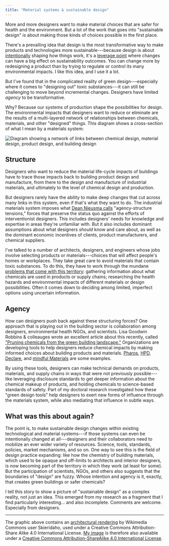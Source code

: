 ```yaml
---
title: "Material systems & sustainable design"
---
```

More and more designers want to make material choices that are safer for health and the environment. But a lot of the work that goes into "sustainable design" is about making those kinds of choices possible in the first place.

There's a prevailing idea that design is the most transformative way to make products and technologies more sustainable---because design is about [intentionally](https://en.wikipedia.org/wiki/Hannover_Principles) shaping how things work, it's a [leverage point](http://donellameadows.org/archives/leverage-points-places-to-intervene-in-a-system/) where changes can have a big effect on sustainability outcomes. You can change more by redesigning a product than by trying to regulate or control its many environmental impacts. I like this idea, and I use it a lot.

But I've found that in the complicated reality of green design---especially where it comes to "designing out" toxic substances---it can still be challenging to move beyond incremental changes. Designers have limited *agency* to be transformative. 

Why? Because our systems of production shape the possibilities for design. The environmental impacts that designers want to reduce or eliminate are the results of a multi-layered network of relationships between chemicals, materials, and other "designed" things. This diagram shows a cross-section of what I mean by a materials system:

<div class="fig">
<img src="{{ site.baseurl }}/assets/materials-system.png" alt="Diagram showing a network of links between chemical design, material design, product design, and building design" style="max-width: 720px;">
</div>

## Structure

Designers who want to reduce the material life-cycle impacts of buildings have to trace those impacts back to building product design and manufacture, from there to the design and manufacture of industrial materials, and ultimately to the level of chemical design and production.

But designers rarely have the ability to make deep changes that cut across many links in this system, even if that's what they want to do. The industrial materials system imposes what [Dean Nieusma calls](https://doi.org/10.1162/0747936041423280) "agency-structure tensions," forces that preserve the status quo against the efforts of interventionist designers. This includes designers' needs for knowledge and expertise in areas they're unfamiliar with. But it also includes dominant assumptions about what designers *should* know and care about, as well as the dominant economic incentives of clients, product manufacturers, and chemical suppliers.

I've talked to a number of architects, designers, and engineers whose jobs involve selecting products or materials---choices that will affect people's homes or workplaces. They take great care to avoid materials that contain toxic substances. To do this, they have to work through the mundane [problems that come with this territory](https://chemsec.org/publication/chemicals-business,substitution/best-practices-in-chemicals-management/): gathering information about what chemicals are used in products or supply chains; researching the health hazards and environmental impacts of different materials or design possibilities. Often it comes down to deciding among limited, imperfect options using uncertain information.

## Agency

How can designers push back against these structuring forces? One approach that is playing out in the building sector is collaboration among designers, environmental health NGOs, and scientists. Lisa Goodwin Robbins &amp; colleauges wrote an excellent article about this recently, called ["Pruning chemicals from the green building landscape."](http://www.nature.com/articles/s41370-019-0174-x) Organizations are developing tools to help designers reduce chemical impacts by making informed choices about building products and materials. [Pharos](https://pharosproject.net/), [HPD](https://www.hpd-collaborative.org/), [Declare](https://declare.living-future.org/), and [mindful Materials](https://www.mindfulmaterials.com/) are some examples.

By using these tools, designers can make technical demands on products, materials, and supply chains in ways that were not previously possible---like leveraging disclosure standards to get deeper information about the chemical makeup of products, and holding chemicals to science-based standards of safety. Part of my doctoral research investigated how these "green design tools" help designers to exert new forms of influence through the materials system, while also mediating that influence in subtle ways.

## What was this about again?

The point is, to make sustainable design changes within existing technological and material systems---if those systems can even be intentionally changed at all---designers and their collaborators need to mobilize an ever wider variety of resources. Science, tools, standards, policies, market mechanisms, and so on. One way to see this is the field of design practice expanding: like how the chemistry of building materials, which used to be opaque and off-limits to architects and interior designers, is now becoming part of the territory in which they work (at least for some). But the participation of scientists, NGOs, and others also suggests that the boundaries of "design" are fuzzy. Whose intention and agency is it, exactly, that creates green buildings or safer chemicals?

I tell this story to show a picture of "sustainable design" as a complex reality, not just an idea. This emerged from my research as a fragment that I find particularly interesting... and also incomplete. Comments are welcome. Especially from designers.

<div class="footnotes">
<hr>
<p>The graphic above contains an <a href="https://commons.wikimedia.org/wiki/File:3D_Home_Cut-Away_.png">architectural rendering</a> by Wikimedia Commons user Skieridaho, used under a Creative Commons Attribution-Share Alike 4.0 International License. <a href="{{ site.baseurl }}/assets/materials-system.png">My image</a> is therefore also available under a <a rel="license" href="http://creativecommons.org/licenses/by-sa/4.0/">Creative Commons Attribution-ShareAlike 4.0 International License</a>.</p>
</div>